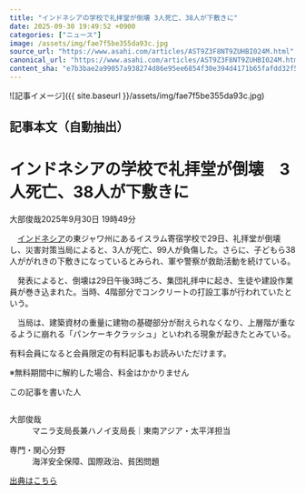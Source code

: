 ```yaml
---
title: "インドネシアの学校で礼拝堂が倒壊 3人死亡、38人が下敷きに"
date: 2025-09-30 19:49:52 +0900
categories: ["ニュース"]
image: /assets/img/fae7f5be355da93c.jpg
source_url: "https://www.asahi.com/articles/AST9Z3F8NT9ZUHBI024M.html"
canonical_url: "https://www.asahi.com/articles/AST9Z3F8NT9ZUHBI024M.html"
content_sha: "e7b3bae2a99057a938274d86e95ee6854f30e394d4171b65fafdd32f50b5c7da"
---
```


![記事イメージ]({{ site.baseurl }}/assets/img/fae7f5be355da93c.jpg)

## 記事本文（自動抽出）
<div><main role="main" id="main"><p></p><div class="y_Qv3"><h1>インドネシアの学校で礼拝堂が倒壊　3人死亡、38人が下敷きに</h1><p class="mhPng"><span class="H8KYB">大部俊哉</span><span class="UDj4P"><time datetime="2025-09-30T10:49:52.000Z">2025年9月30日 19時49分</time></span></p></div><p id="gsm_above_SnsUtilityArea"></p><p x-component-name="CommentHeadline" x-component-data='{"commentCount":0,"commentators":[],"mode":"pc"}'></p><div class="nfyQp"><p>　<a href="//www.asahi.com/topics/word/%E3%82%A4%E3%83%B3%E3%83%89%E3%83%8D%E3%82%B7%E3%82%A2.html" title="インドネシア のトピックスを開く" class="eWgMZ">インドネシア</a>の東ジャワ州にあるイスラム寄宿学校で29日、礼拝堂が倒壊し、災害対策当局によると、3人が死亡、99人が負傷した。さらに、子どもら38人ががれきの下敷きになっているとみられ、軍や警察が救助活動を続けている。</p><p>　発表によると、倒壊は29日午後3時ごろ、集団礼拝中に起き、生徒や建設作業員が巻き込まれた。当時、4階部分でコンクリートの打設工事が行われていたという。</p><p>　当局は、建築資材の重量に建物の基礎部分が耐えられなくなり、上層階が重なるように崩れる「パンケーキクラッシュ」といわれる現象が起きたとみている。</p><p id="_gtm_LastLine"></p></div><p></p><div class="NbZMW"><div class="PxAm1"><p>有料会員になると会員限定の<span>有料記事もお読みいただけます。</span></p></div><p class="eQShK">※無料期間中に解約した場合、料金はかかりません</p></div><div x-component-name="WriterProfile" x-component-data='{"writerProfile":{"writerProfileList":[{"name":"大部俊哉","code":"172e51e99c7a6ba409b8c2f2fb89dc1a3087798f1644505e1042803c01096819","department":"マニラ支局長兼ハノイ支局長","role":"東南アジア・太平洋担当","specialtyAndInterest":"海洋安全保障、国際政治、貧困問題","isFollowed":false,"introduction":"フィリピンを拠点に、日本とアジアのつながりや、米中対立のはざまにあるアジアの葛藤を取材しています。2013年入社、神戸総局、大阪社会部、国際報道部、タイ駐在を経て、現職。事件取材が長めです。趣味は写真。","iconImageUrl":"https://profile-image.kraken.asahi.com/172e51e99c7a6ba409b8c2f2fb89dc1a3087798f1644505e1042803c01096819","canSendFanLetter":true}],"isWriterFollowAvailableMember":false},"isFreeArea":true}'><div id="writerProfile" class="yT62y"><p class="FPrYd">この記事を書いた人</p><div class="jdPPS"><div class="zRkIz"><a href="/reporter-bio/172e51e99c7a6ba409b8c2f2fb89dc1a3087798f1644505e1042803c01096819?iref=article_reporter_profile" class="CES5K"></a><div class="iKuvI"><figure class="BKNFc"><img src="https://profile-image.kraken.asahi.com/172e51e99c7a6ba409b8c2f2fb89dc1a3087798f1644505e1042803c01096819" alt></figure><dl class="WptL0"><dt>大部俊哉</dt><dd>マニラ支局長兼ハノイ支局長｜東南アジア・太平洋担当</dd></dl></div><dl class="PXedm"><dt>専門・関心分野</dt><dd>海洋安全保障、国際政治、貧困問題</dd></dl></div></div></div></div><p x-component-name="ArticleCommentList" x-component-data='{"commentCount":0,"commentList":[],"shareUrlBase":"https://www.asahi.com/articles/AST9Z3F8NT9ZUHBI024M.html","articleId":"AST9Z3F8NT9ZUHBI024M","commentIdParam":"","equalCommentIdIndex":-1,"isAuthorized":true,"isFreePlan":false,"isPaidMember":false,"isPresent":false,"isHazard":false,"freeUrlBase":"//www.asahi.com","digitalUrlBase":"//digital.asahi.com"}'></p></main></div>

[出典はこちら](https://www.asahi.com/articles/AST9Z3F8NT9ZUHBI024M.html)
